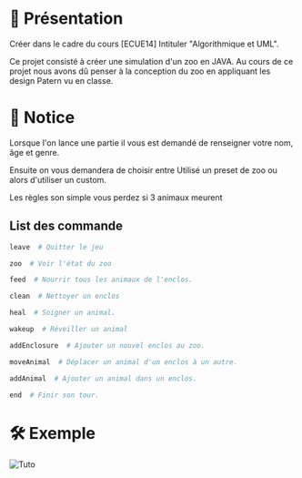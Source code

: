 # 👋 Présentation
Créer dans le cadre du cours [ECUE14] Intituler "Algorithmique et UML".

Ce projet consisté à créer une simulation d'un zoo en JAVA. Au cours de ce projet nous avons dû penser à la conception du zoo en appliquant les design Patern vu en classe.

# 📜 Notice
Lorsque l'on lance une partie il vous est demandé de renseigner votre nom, âge et genre.

Ensuite on vous demandera de choisir entre Utilisé un preset de zoo ou alors d'utiliser un custom.

Les règles son simple vous perdez si 3 animaux meurent
## List des commande

```python
leave  # Quitter le jeu

zoo  # Voir l'état du zoo

feed  # Nourrir tous les animaux de l'enclos.

clean  # Nettoyer un enclos

heal  # Soigner un animal.

wakeup  # Réveiller un animal

addEnclosure  # Ajouter un nouvel enclos au zoo.

moveAnimal  # Déplacer un animal d'un enclos à un autre.

addAnimal  # Ajouter un animal dans un enclos.

end  # Finir son tour.
```

# 🛠 Exemple

![Tuto](https://i.imgur.com/8nPLI0M.gif)

